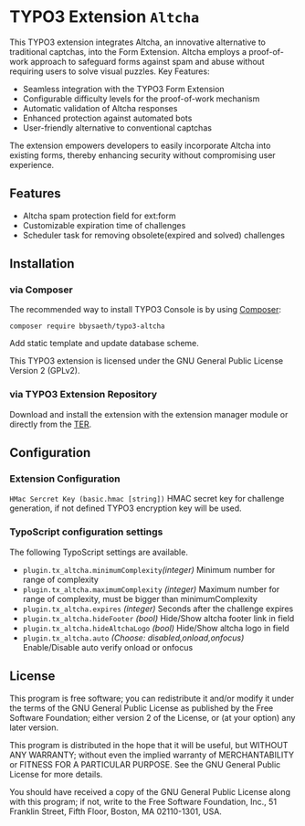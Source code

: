 # TYPO3 Extension ``Altcha``

This TYPO3 extension integrates Altcha, an innovative alternative to traditional captchas, into the Form Extension. Altcha employs a proof-of-work approach to safeguard forms against spam and abuse without requiring users to solve visual puzzles.
Key Features:

* Seamless integration with the TYPO3 Form Extension
* Configurable difficulty levels for the proof-of-work mechanism
* Automatic validation of Altcha responses
* Enhanced protection against automated bots
* User-friendly alternative to conventional captchas

The extension empowers developers to easily incorporate Altcha into existing forms, thereby enhancing security without compromising user experience.

## Features

* Altcha spam protection field for ext:form
* Customizable expiration time of challenges
* Scheduler task for removing obsolete(expired and solved) challenges

## Installation

### via Composer

The recommended way to install TYPO3 Console is by using [Composer](https://getcomposer.org):

    composer require bbysaeth/typo3-altcha

Add static template and update database scheme.

This TYPO3 extension is licensed under the GNU General Public License Version 2 (GPLv2).

### via TYPO3 Extension Repository

Download and install the extension with the extension manager module or directly from the
[TER](https://extensions.typo3.org/extension/altcha/).

## Configuration
### Extension Configuration

`HMac Sercret Key (basic.hmac [string])` HMAC secret key for challenge generation, if not defined TYPO3 encryption key will be used.

### TypoScript configuration settings
The following TypoScript settings are available.

* `plugin.tx_altcha.minimumComplexity`*(integer)* Minimum number for range of complexity
* `plugin.tx_altcha.maximumComplexity` *(integer)* Maximum number for range of complexity, must be bigger than minimumComplexity
* `plugin.tx_altcha.expires` *(integer)* Seconds after the challenge expires
* `plugin.tx_altcha.hideFooter` *(bool)* Hide/Show altcha footer link in field
* `plugin.tx_altcha.hideAltchaLogo` *(bool)* Hide/Show altcha logo in field
* `plugin.tx_altcha.auto` *(Choose: disabled,onload,onfocus)* Enable/Disable auto verify onload or onfocus


## License

This program is free software; you can redistribute it and/or modify it under the terms of the GNU General Public License as published by the Free Software Foundation; either version 2 of the License, or (at your option) any later version.

This program is distributed in the hope that it will be useful, but WITHOUT ANY WARRANTY; without even the implied warranty of MERCHANTABILITY or FITNESS FOR A PARTICULAR PURPOSE. See the GNU General Public License for more details.

You should have received a copy of the GNU General Public License along with this program; if not, write to the Free Software Foundation, Inc., 51 Franklin Street, Fifth Floor, Boston, MA 02110-1301, USA.
